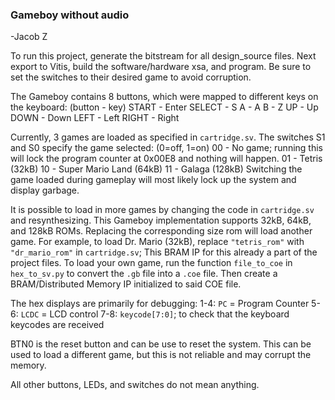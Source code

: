 ### Gameboy without audio
-Jacob Z

To run this project, generate the bitstream for all design_source files. Next export to Vitis, build the software/hardware xsa, and program. Be sure to set the switches to their desired game to avoid corruption.

The Gameboy contains 8 buttons, which were mapped to different keys on the keyboard:
(button - key)
  START - Enter
  SELECT - S
  A - A
  B - Z
  UP - Up
  DOWN - Down
  LEFT - Left
  RIGHT - Right


Currently, 3 games are loaded as specified in `cartridge.sv`. The switches S1 and S0 specify the game selected:
(0=off, 1=on)
  00 - No game; running this will lock the program counter at 0x00E8 and nothing will happen.
  01 - Tetris (32kB)
  10 - Super Mario Land (64kB)
  11 - Galaga (128kB)
Switching the game loaded during gameplay will most likely lock up the system and display garbage.

It is possible to load in more games by changing the code in `cartridge.sv` and resynthesizing. This Gameboy implementation supports 32kB, 64kB, and 128kB ROMs. Replacing the corresponding size rom will load another game. For example, to load Dr. Mario (32kB), replace `"tetris_rom"` with `"dr_mario_rom"` in `cartridge.sv`; This BRAM IP for this already a part of the project files.
To load your own game, run the function `file_to_coe` in `hex_to_sv.py` to convert the `.gb` file into a `.coe` file. Then create a BRAM/Distributed Memory IP initialized to said COE file.


The hex displays are primarily for debugging:
  1-4: `PC` = Program Counter
  5-6: `LCDC` = LCD control
  7-8: `keycode[7:0]`; to check that the keyboard keycodes are received


BTN0 is the reset button and can be use to reset the system. This can be used to load a different game, but this is not reliable and may corrupt the memory.


All other buttons, LEDs, and switches do not mean anything.
